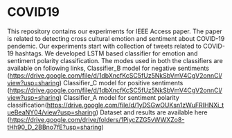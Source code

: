 # COVID19
This repository contains our experiments for IEEE Access paper. The paper is related to detecting cross cultural emotion and sentiment about COVID-19 pendemic. 
Our experiments start with collection of tweets related to COVID-19 hashtags. We developed LSTM based classifier for emotion and sentiment polarity classification. 
The modes used in both the classifiers are available on following links,
Classifier_B model for negative sentiments (https://drive.google.com/file/d/1dbXncfKcSC5fUz5NkSbVmV4CgV2onnCl/view?usp=sharing)
Classifier_C model for positive sentiments (https://drive.google.com/file/d/1dbXncfKcSC5fUz5NkSbVmV4CgV2onnCl/view?usp=sharing)
Classifier_A model for sentiment polarity classification(https://drive.google.com/file/d/1yDSGwOUKsn1zWuFRIHNXi_tueBeaNY04/view?usp=sharing)
Dataset and results are available here (https://drive.google.com/drive/folders/1PiycZZG5vWWXZo8-tHh90_D_2BBno7fE?usp=sharing)
